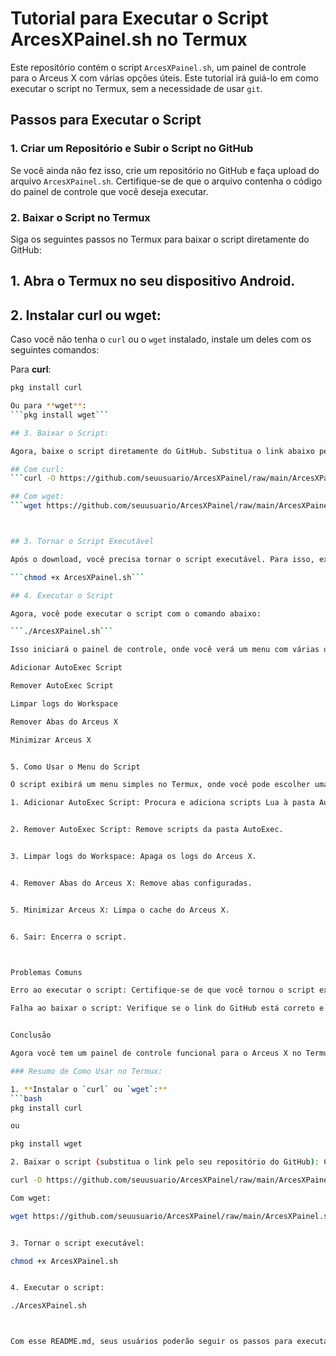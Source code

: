 # Tutorial para Executar o Script ArcesXPainel.sh no Termux

Este repositório contém o script `ArcesXPainel.sh`, um painel de controle para o Arceus X com várias opções úteis. Este tutorial irá guiá-lo em como executar o script no Termux, sem a necessidade de usar `git`.

## Passos para Executar o Script

### 1. **Criar um Repositório e Subir o Script no GitHub**

Se você ainda não fez isso, crie um repositório no GitHub e faça upload do arquivo `ArcesXPainel.sh`. Certifique-se de que o arquivo contenha o código do painel de controle que você deseja executar.

### 2. **Baixar o Script no Termux**

Siga os seguintes passos no Termux para baixar o script diretamente do GitHub:

## 1. Abra o **Termux** no seu dispositivo Android.

## 2. **Instalar curl ou wget**:

   Caso você não tenha o `curl` ou o `wget` instalado, instale um deles com os seguintes comandos:

   Para **curl**:
   ```bash
   pkg install curl

Ou para **wget**:
```pkg install wget```

## 3. Baixar o Script:

Agora, baixe o script diretamente do GitHub. Substitua o link abaixo pelo link do seu arquivo ArcesXPainel.sh no GitHub:

## Com curl:
```curl -O https://github.com/seuusuario/ArcesXPainel/raw/main/ArcesXPainel.sh```

## Com wget:
```wget https://github.com/seuusuario/ArcesXPainel/raw/main/ArcesXPainel.sh```



## 3. Tornar o Script Executável

Após o download, você precisa tornar o script executável. Para isso, execute o seguinte comando:

```chmod +x ArcesXPainel.sh```

## 4. Executar o Script

Agora, você pode executar o script com o comando abaixo:

```./ArcesXPainel.sh```

Isso iniciará o painel de controle, onde você verá um menu com várias opções, como:

Adicionar AutoExec Script

Remover AutoExec Script

Limpar logs do Workspace

Remover Abas do Arceus X

Minimizar Arceus X


5. Como Usar o Menu do Script

O script exibirá um menu simples no Termux, onde você pode escolher uma das opções digitando o número correspondente. As opções são:

1. Adicionar AutoExec Script: Procura e adiciona scripts Lua à pasta AutoExec.


2. Remover AutoExec Script: Remove scripts da pasta AutoExec.


3. Limpar logs do Workspace: Apaga os logs do Arceus X.


4. Remover Abas do Arceus X: Remove abas configuradas.


5. Minimizar Arceus X: Limpa o cache do Arceus X.


6. Sair: Encerra o script.



Problemas Comuns

Erro ao executar o script: Certifique-se de que você tornou o script executável com o comando chmod +x ArcesXPainel.sh.

Falha ao baixar o script: Verifique se o link do GitHub está correto e se o Termux tem acesso à internet.


Conclusão

Agora você tem um painel de controle funcional para o Arceus X no Termux! Se houver dúvidas ou problemas, não hesite em verificar os logs ou consultar a documentação do Termux.

### Resumo de Como Usar no Termux:

1. **Instalar o `curl` ou `wget`:**
   ```bash
   pkg install curl

ou

pkg install wget

2. Baixar o script (substitua o link pelo seu repositório do GitHub): Com curl:

curl -O https://github.com/seuusuario/ArcesXPainel/raw/main/ArcesXPainel.sh

Com wget:

wget https://github.com/seuusuario/ArcesXPainel/raw/main/ArcesXPainel.sh


3. Tornar o script executável:

chmod +x ArcesXPainel.sh


4. Executar o script:

./ArcesXPainel.sh



Com esse README.md, seus usuários poderão seguir os passos para executar o script diretamente no Termux.

